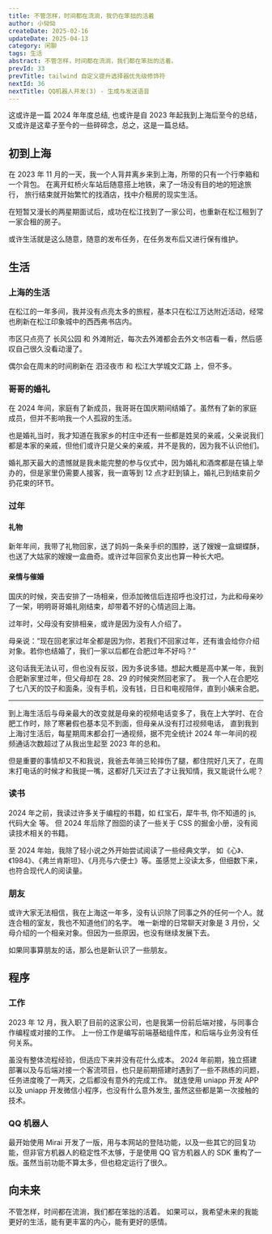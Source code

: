 ```yaml
---
title: 不管怎样，时间都在流淌，我仍在笨拙的活着
author: 小恸恸
createDate: 2025-02-16
updateDate: 2025-04-13
category: 闲聊
tags: 生活
abstract: 不管怎样，时间都在流淌，我们都在笨拙的活着。
prevId: 33
prevTitle: tailwind 自定义提升选择器优先级修饰符
nextId: 36
nextTitle: QQ机器人开发(3) - 生成与发送语音
---
```


这或许是一篇 2024 年年度总结, 也或许是自 2023 年起我到上海后至今的总结，又或许是这辈子至今的一些碎碎念，总之，这是一篇总结。

## 初到上海

在 2023 年 11 月的一天，我一个人背井离乡来到上海，所带的只有一个行李箱和一个背包。
在离开虹桥火车站后随意搭上地铁，来了一场没有目的地的短途旅行，
旅行结束就开始繁忙的找酒店，找中介租房的现实生活。

在短暂又漫长的两星期面试后，成功在松江找到了一家公司，也重新在松江租到了一家合租的房子。

或许生活就是这么随意，随意的发布任务，在任务发布后又进行保有维护。

## 生活

### 上海的生活

在松江的一年多间，我并没有点亮太多的旅程，基本只在松江万达附近活动，经常也刷新在松江印象城中的西西弗书店内。

市区只点亮了 长风公园 和 外滩附近，每次去外滩都会去外文书店看一看，然后感叹自己很久没看动漫了。

偶尔会在周末的时间刷新在 泗泾夜市 和 松江大学城文汇路 上，但不多。

### 哥哥的婚礼

在 2024 年间，家庭有了新成员，我哥哥在国庆期间结婚了。虽然有了新的家庭成员，但并不影响我一个人孤寂的生活。

也是婚礼当时，我才知道在我家乡的村庄中还有一些都是姓吴的亲戚，父亲说我们都是本家的亲戚，但他们或许只是父亲的亲戚，并不是我的，因为我不认识他们。

婚礼那天最大的遗憾就是我未能完整的参与仪式中，因为婚礼和酒席都是在镇上举办的，但是家里仍需要人接客，我一直等到 12 点才赶到镇上，婚礼已到结束前夕扔花束的环节。

### 过年

#### 礼物

新年年间，我带了礼物回家，送了妈妈一条亲手织的围脖，送了嫂嫂一盒蝴蝶酥，也送了大姑家的嫂嫂一盒曲奇。或许过年回家负支出也算一种长大吧。

#### 亲情与催婚

国庆的时候，突击安排了一场相亲，但添加微信后连招呼也没打过，为此和母亲吵了一架，明明哥哥婚礼刚结束，却带着不好的心情逃回上海。

过年时，父母没有安排相亲，或许是因为没有人介绍了。

母亲说：“现在回老家过年全都是因为你，若我们不回家过年，还有谁会给你介绍对象。若你也结婚了，我们一家以后都在合肥过年不好吗？”

这句话我无法认可，但也没有反驳，因为多说多错。想起大概是高中某一年，我到合肥新家里过年，但父母却在 28、29 的时候突然回老家了。
我一个人在合肥吃了七八天的饺子和面条，没有手机，没有钱，日日和电视陪伴，直到小姨来合肥。

---

到上海生活后与母亲最大的改变就是母亲的视频电话变多了，我在上大学时、在合肥工作时，除了寒暑假也基本见不到面，但母亲从没有打过视频电话，
直到我到上海讨生活后，每星期周末都会打一通视频，据不完全统计 2024 年一年间的视频通话次数超过了从我出生起至 2023 年的总和。

但是重要的事情却又不和我说，我爸去年骑三轮摔伤了腿，都住院好几天了，在周末打电话的时候才和我提一嘴，这都好几天过去了才让我知情，我又能说什么呢？

### 读书

2024 年之前，我读过许多关于编程的书籍，如 红宝石，犀牛书, 你不知道的 js, 代码大全 等。
但 2024 年后除了囫囵的读了一些关于 CSS 的掘金小册，没有阅读技术相关的书籍。

至 2024 年始，我除了轻小说之外开始尝试阅读了一些经典文学，
如《心》、《1984》、《弗兰肯斯坦》、《月亮与六便士》等。虽感觉上没读太多，但细数下来，也符合现代人的阅读量。

### 朋友

或许大家无法相信，我在上海这一年多，没有认识除了同事之外的任何一个人。就连合租的室友，我也不知道他们的名字。
唯一新增的日常聊天对象是 3 月份，父母介绍的一个相亲对象。但因为一些原因，也没有继续发展下去。

如果同事算朋友的话，那么也是新认识了一些朋友。

## 程序

### 工作

2023 年 12 月，我入职了目前的这家公司，也是我第一份前后端对接，与同事合作编程或对接的工作。
上一份工作是编写前端基础组件库，和后端与业务没有任何关系。

虽没有整体流程经验，但适应下来并没有花什么成本。
2024 年前期，独立搭建部署以及与后端对接一个客流项目，也只是前期搭建时遇到了一些不熟练的问题，任务进度晚了一两天，之后都没有意外的完成工作。
就连使用 uniapp 开发 APP 以及 uniapp 开发微信小程序，也没有什么意外发生, 虽然这些都是第一次接触的技术。

### QQ 机器人

最开始使用 Mirai 开发了一版，用与本网站的登陆功能，以及一些其它的回复功能，但非官方机器人的稳定性不太够，于是使用 QQ 官方机器人的 SDK 重构了一版。虽然当前功能不算太多，但也稳定运行了很久。

## 向未来

不管怎样，时间都在流淌，我们都在笨拙的活着。
如果可以，我希望未来的我能更好的生活，能有更丰富的内心，能有更好的感情。
